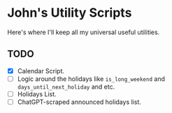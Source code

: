 John's Utility Scripts
======================

Here's where I'll keep all my universal useful utilities.

## TODO
- [x] Calendar Script.
- [ ] Logic around the holidays like `is_long_weekend` and `days_until_next_holiday` and etc.
- [ ] Holidays List.
- [ ] ChatGPT-scraped announced holidays list.
